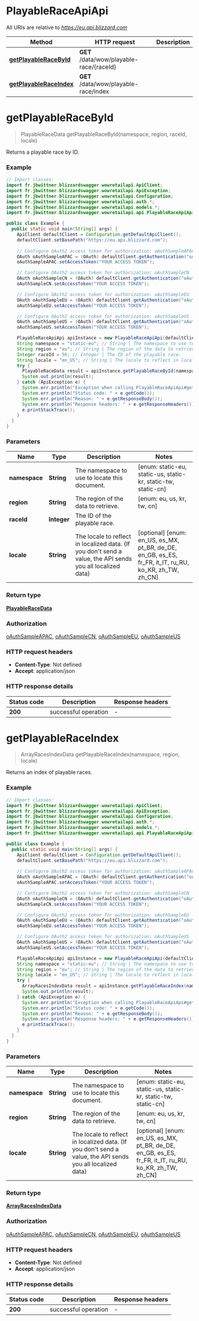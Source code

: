 # PlayableRaceApiApi

All URIs are relative to *https://eu.api.blizzard.com*

Method | HTTP request | Description
------------- | ------------- | -------------
[**getPlayableRaceById**](PlayableRaceApiApi.md#getPlayableRaceById) | **GET** /data/wow/playable-race/{raceId} | 
[**getPlayableRaceIndex**](PlayableRaceApiApi.md#getPlayableRaceIndex) | **GET** /data/wow/playable-race/index | 


<a name="getPlayableRaceById"></a>
# **getPlayableRaceById**
> PlayableRaceData getPlayableRaceById(namespace, region, raceId, locale)



Returns a playable race by ID.

### Example
```java
// Import classes:
import fr.jbwittner.blizzardswagger.wowretailapi.ApiClient;
import fr.jbwittner.blizzardswagger.wowretailapi.ApiException;
import fr.jbwittner.blizzardswagger.wowretailapi.Configuration;
import fr.jbwittner.blizzardswagger.wowretailapi.auth.*;
import fr.jbwittner.blizzardswagger.wowretailapi.models.*;
import fr.jbwittner.blizzardswagger.wowretailapi.api.PlayableRaceApiApi;

public class Example {
  public static void main(String[] args) {
    ApiClient defaultClient = Configuration.getDefaultApiClient();
    defaultClient.setBasePath("https://eu.api.blizzard.com");
    
    // Configure OAuth2 access token for authorization: oAuthSampleAPAC
    OAuth oAuthSampleAPAC = (OAuth) defaultClient.getAuthentication("oAuthSampleAPAC");
    oAuthSampleAPAC.setAccessToken("YOUR ACCESS TOKEN");

    // Configure OAuth2 access token for authorization: oAuthSampleCN
    OAuth oAuthSampleCN = (OAuth) defaultClient.getAuthentication("oAuthSampleCN");
    oAuthSampleCN.setAccessToken("YOUR ACCESS TOKEN");

    // Configure OAuth2 access token for authorization: oAuthSampleEU
    OAuth oAuthSampleEU = (OAuth) defaultClient.getAuthentication("oAuthSampleEU");
    oAuthSampleEU.setAccessToken("YOUR ACCESS TOKEN");

    // Configure OAuth2 access token for authorization: oAuthSampleUS
    OAuth oAuthSampleUS = (OAuth) defaultClient.getAuthentication("oAuthSampleUS");
    oAuthSampleUS.setAccessToken("YOUR ACCESS TOKEN");

    PlayableRaceApiApi apiInstance = new PlayableRaceApiApi(defaultClient);
    String namespace = "static-eu"; // String | The namespace to use to locate this document.
    String region = "eu"; // String | The region of the data to retrieve.
    Integer raceId = 56; // Integer | The ID of the playable race.
    String locale = "en_US"; // String | The locale to reflect in localized data. (If you don't send a value, the API sends you all localized data)
    try {
      PlayableRaceData result = apiInstance.getPlayableRaceById(namespace, region, raceId, locale);
      System.out.println(result);
    } catch (ApiException e) {
      System.err.println("Exception when calling PlayableRaceApiApi#getPlayableRaceById");
      System.err.println("Status code: " + e.getCode());
      System.err.println("Reason: " + e.getResponseBody());
      System.err.println("Response headers: " + e.getResponseHeaders());
      e.printStackTrace();
    }
  }
}
```

### Parameters

Name | Type | Description  | Notes
------------- | ------------- | ------------- | -------------
 **namespace** | **String**| The namespace to use to locate this document. | [enum: static-eu, static-us, static-kr, static-tw, static-cn]
 **region** | **String**| The region of the data to retrieve. | [enum: eu, us, kr, tw, cn]
 **raceId** | **Integer**| The ID of the playable race. |
 **locale** | **String**| The locale to reflect in localized data. (If you don&#39;t send a value, the API sends you all localized data) | [optional] [enum: en_US, es_MX, pt_BR, de_DE, en_GB, es_ES, fr_FR, it_IT, ru_RU, ko_KR, zh_TW, zh_CN]

### Return type

[**PlayableRaceData**](PlayableRaceData.md)

### Authorization

[oAuthSampleAPAC](../README.md#oAuthSampleAPAC), [oAuthSampleCN](../README.md#oAuthSampleCN), [oAuthSampleEU](../README.md#oAuthSampleEU), [oAuthSampleUS](../README.md#oAuthSampleUS)

### HTTP request headers

 - **Content-Type**: Not defined
 - **Accept**: application/json

### HTTP response details
| Status code | Description | Response headers |
|-------------|-------------|------------------|
**200** | successful operation |  -  |

<a name="getPlayableRaceIndex"></a>
# **getPlayableRaceIndex**
> ArrayRacesIndexData getPlayableRaceIndex(namespace, region, locale)



Returns an index of playable races.

### Example
```java
// Import classes:
import fr.jbwittner.blizzardswagger.wowretailapi.ApiClient;
import fr.jbwittner.blizzardswagger.wowretailapi.ApiException;
import fr.jbwittner.blizzardswagger.wowretailapi.Configuration;
import fr.jbwittner.blizzardswagger.wowretailapi.auth.*;
import fr.jbwittner.blizzardswagger.wowretailapi.models.*;
import fr.jbwittner.blizzardswagger.wowretailapi.api.PlayableRaceApiApi;

public class Example {
  public static void main(String[] args) {
    ApiClient defaultClient = Configuration.getDefaultApiClient();
    defaultClient.setBasePath("https://eu.api.blizzard.com");
    
    // Configure OAuth2 access token for authorization: oAuthSampleAPAC
    OAuth oAuthSampleAPAC = (OAuth) defaultClient.getAuthentication("oAuthSampleAPAC");
    oAuthSampleAPAC.setAccessToken("YOUR ACCESS TOKEN");

    // Configure OAuth2 access token for authorization: oAuthSampleCN
    OAuth oAuthSampleCN = (OAuth) defaultClient.getAuthentication("oAuthSampleCN");
    oAuthSampleCN.setAccessToken("YOUR ACCESS TOKEN");

    // Configure OAuth2 access token for authorization: oAuthSampleEU
    OAuth oAuthSampleEU = (OAuth) defaultClient.getAuthentication("oAuthSampleEU");
    oAuthSampleEU.setAccessToken("YOUR ACCESS TOKEN");

    // Configure OAuth2 access token for authorization: oAuthSampleUS
    OAuth oAuthSampleUS = (OAuth) defaultClient.getAuthentication("oAuthSampleUS");
    oAuthSampleUS.setAccessToken("YOUR ACCESS TOKEN");

    PlayableRaceApiApi apiInstance = new PlayableRaceApiApi(defaultClient);
    String namespace = "static-eu"; // String | The namespace to use to locate this document.
    String region = "eu"; // String | The region of the data to retrieve.
    String locale = "en_US"; // String | The locale to reflect in localized data. (If you don't send a value, the API sends you all localized data)
    try {
      ArrayRacesIndexData result = apiInstance.getPlayableRaceIndex(namespace, region, locale);
      System.out.println(result);
    } catch (ApiException e) {
      System.err.println("Exception when calling PlayableRaceApiApi#getPlayableRaceIndex");
      System.err.println("Status code: " + e.getCode());
      System.err.println("Reason: " + e.getResponseBody());
      System.err.println("Response headers: " + e.getResponseHeaders());
      e.printStackTrace();
    }
  }
}
```

### Parameters

Name | Type | Description  | Notes
------------- | ------------- | ------------- | -------------
 **namespace** | **String**| The namespace to use to locate this document. | [enum: static-eu, static-us, static-kr, static-tw, static-cn]
 **region** | **String**| The region of the data to retrieve. | [enum: eu, us, kr, tw, cn]
 **locale** | **String**| The locale to reflect in localized data. (If you don&#39;t send a value, the API sends you all localized data) | [optional] [enum: en_US, es_MX, pt_BR, de_DE, en_GB, es_ES, fr_FR, it_IT, ru_RU, ko_KR, zh_TW, zh_CN]

### Return type

[**ArrayRacesIndexData**](ArrayRacesIndexData.md)

### Authorization

[oAuthSampleAPAC](../README.md#oAuthSampleAPAC), [oAuthSampleCN](../README.md#oAuthSampleCN), [oAuthSampleEU](../README.md#oAuthSampleEU), [oAuthSampleUS](../README.md#oAuthSampleUS)

### HTTP request headers

 - **Content-Type**: Not defined
 - **Accept**: application/json

### HTTP response details
| Status code | Description | Response headers |
|-------------|-------------|------------------|
**200** | successful operation |  -  |

